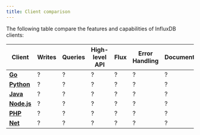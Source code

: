 ```yaml
---
title: Client comparison
---
```


The following table compare the features and capabilities of InfluxDB clients:


| Client                                                                | Writes    | Queries   | High-level API    | Flux  | Error Handling    | Documentation     |
|-----------------------------------------------------------------------|-----------|-----------|-------------------|-------|-------------------| ------------------|
|  **[Go](https://github.com/influxdata/influxdb/tree/master/client)**  |    ?      |      ?    |          ?        |    ?  | ?                 |  ?                |
|  **[Python](https://github.com/influxdb/influxdb-python)**            |    ?      |      ?    |          ?        |    ?  | ?                 |  ?                |
|  **[Java](https://github.com/influxdata/influxdb-java)**              |    ?      |      ?    |          ?        |    ?  | ?                 |  ?                |
|  **[Node.js](https://github.com/node-influx/node-influx)**            |    ?      |      ?    |          ?        |    ?  | ?                 |  ?                |
|  **[PHP](https://github.com/influxdata/influxdb-php)**                |    ?      |      ?    |          ?        |    ?  | ?                 |  ?                |
|  **[Net](https://github.com/pootzko/InfluxData.Net)**                 |    ?      |      ?    |          ?        |    ?  | ?                 |  ?                |
